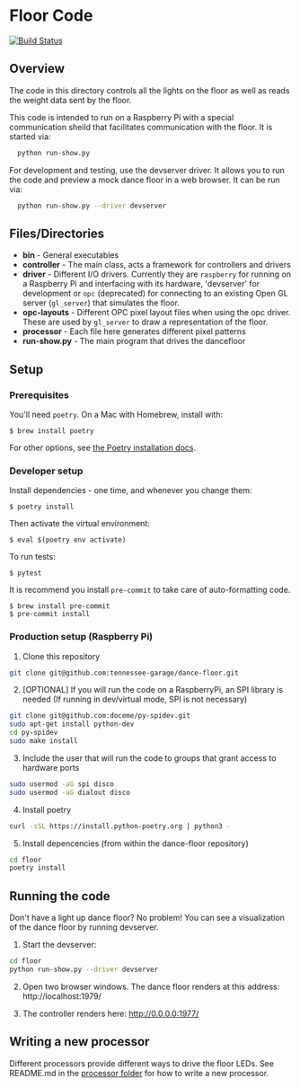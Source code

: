 # Floor Code

[![Build Status](https://travis-ci.org/tennessee-garage/dance-floor.svg?branch=master)](https://travis-ci.org/tennessee-garage/dance-floor)

## Overview

The code in this directory controls all the lights on the floor as well as reads the weight data sent by the floor.

This code is intended to run on a Raspberry Pi with a special communication sheild that facilitates communication with the floor.  It is started via:
```bash
  python run-show.py
```
For development and testing, use the devserver driver. It allows you to run the code and preview a mock dance floor in a web browser.  It can be run via:
```bash
  python run-show.py --driver devserver
```

## Files/Directories

* **bin** - General executables
* **controller** - The main class, acts a framework for controllers and drivers
* **driver** - Different I/O drivers.  Currently they are `raspberry` for running on a Raspberry Pi and interfacing with its hardware, 'devserver' for development or `opc` (deprecated) for connecting to an existing Open GL server (`gl_server`) that simulates the floor.
* **opc-layouts** - Different OPC pixel layout files when using the opc driver.  These are used by `gl_server` to draw a representation of the floor.
* **processor** - Each file here generates different pixel patterns
* **run-show.py** - The main program that drives the dancefloor

## Setup

### Prerequisites

You'll need `poetry`. On a Mac with Homebrew, install with:

```
$ brew install poetry
```

For other options, see [the Poetry installation docs](https://python-poetry.org/docs/#installation).

### Developer setup

Install dependencies - one time, and whenever you change them:
```
$ poetry install
```

Then activate the virtual environment:
```
$ eval $(poetry env activate)
```

To run tests:

```
$ pytest
```

It is recommend you install `pre-commit` to take care of auto-formatting code.
```
$ brew install pre-commit
$ pre-commit install
```

### Production setup (Raspberry Pi)


1. Clone this repository
```bash
git clone git@github.com:tennessee-garage/dance-floor.git
```

2. [OPTIONAL] If you will run the code on a RaspberryPi, an SPI library is needed (If running in dev/virtual mode, SPI is not necessary)
```bash
git clone git@github.com:doceme/py-spidev.git
sudo apt-get install python-dev
cd py-spidev
sudo make install
```

3. Include the user that will run the code to groups that grant access to hardware ports
```bash
sudo usermod -aG spi disco
sudo usermod -aG dialout disco
```

4. Install poetry
```bash
curl -sSL https://install.python-poetry.org | python3 -
```

5. Install depencencies (from within the dance-floor repository)
```bash
cd floor
poetry install
```

## Running the code

Don't have a light up dance floor?  No problem!  You can see a visualization of the dance floor by running devserver.

1. Start the devserver:
```bash
cd floor
python run-show.py --driver devserver
```
2. Open two browser windows. The dance floor renders at this address:
   http://localhost:1979/

3. The controller renders here:
   http://0.0.0.0:1977/


## Writing a new processor

Different processors provide different ways to drive the floor LEDs. See README.md in the [processor folder](https://github.com/garthwebb/dance-floor/tree/master/floor/processor) for how to write a new processor.
